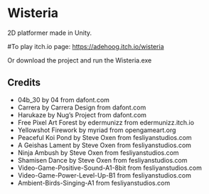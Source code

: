 # Wisteria
2D platformer made in Unity. 

#To play
itch.io page: https://adehoog.itch.io/wisteria 

Or download the project and run the Wisteria.exe

## Credits
- 04b_30 by 04 from dafont.com
- Carrera by Carrera Design from dafont.com
- Harukaze by Nug’s Project from dafont.com
- Free Pixel Art Forest by edermunizz from edermunizz.itch.io
- Yellowshot Firework by myriad from opengameart.org
- Peaceful Koi Pond by Steve Oxen from fesliyanstudios.com
- A Geishas Lament by Steve Oxen from fesliyanstudios.com
- Ninja Ambush by Steve Oxen from fesliyanstudios.com
- Shamisen Dance by Steve Oxen from fesliyanstudios.com
- Video-Game-Positive-Sound-A1-8bit from fesliyanstudios.com
- Video-Game-Power-Level-Up-B1 from fesliyanstudios.com
- Ambient-Birds-Singing-A1 from fesliyanstudios.com
